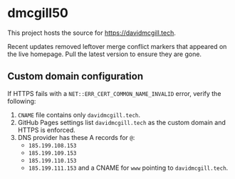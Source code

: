 # dmcgill50

This project hosts the source for https://davidmcgill.tech.

Recent updates removed leftover merge conflict markers that appeared on the live homepage. Pull the latest version to ensure they are gone.

## Custom domain configuration

If HTTPS fails with a `NET::ERR_CERT_COMMON_NAME_INVALID` error, verify the following:

1. `CNAME` file contains only `davidmcgill.tech`.
2. GitHub Pages settings list `davidmcgill.tech` as the custom domain and HTTPS is enforced.
3. DNS provider has these A records for `@`:
   - `185.199.108.153`
   - `185.199.109.153`
   - `185.199.110.153`
   - `185.199.111.153`
   and a CNAME for `www` pointing to `davidmcgill.tech`.
